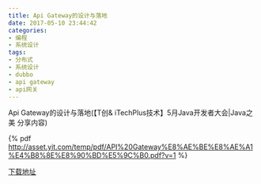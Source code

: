 ```yaml
---
title: Api Gateway的设计与落地
date: 2017-05-10 23:44:42
categories: 
- 编程
- 系统设计
tags:
- 分布式
- 系统设计
- dubbo
- api gateway
- api网关
---
```


Api Gateway的设计与落地(【T创& iTechPlus技术】5月Java开发者大会|Java之美 分享内容)
<!-- more -->
{% pdf http://asset.yit.com/temp/pdf/API%20Gateway%E8%AE%BE%E8%AE%A1%E4%B8%8E%E8%90%BD%E5%9C%B0.pdf?v=1 %}

[下载地址](http://asset.yit.com/temp/pdf/API%20Gateway%E8%AE%BE%E8%AE%A1%E4%B8%8E%E8%90%BD%E5%9C%B0.key?v=1)
